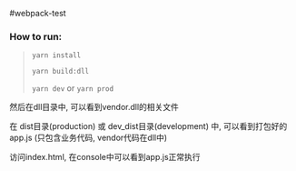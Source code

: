#webpack-test

### How to run:

> `yarn install`
>
> `yarn build:dll`
>
> `yarn dev` or `yarn prod`

然后在dll目录中, 可以看到vendor.dll的相关文件

在 dist目录(production) 或 dev_dist目录(development) 中, 可以看到打包好的app.js (只包含业务代码, vendor代码在dll中)

访问index.html, 在console中可以看到app.js正常执行

